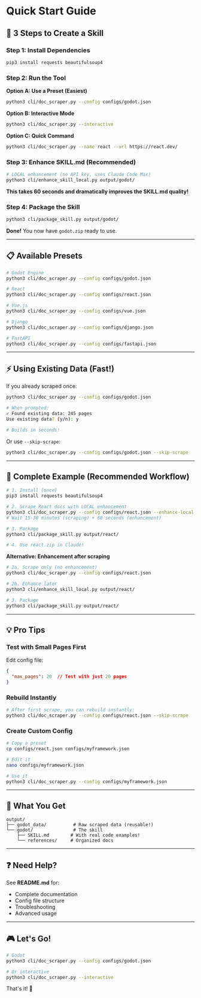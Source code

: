 # Quick Start Guide

## 🚀 3 Steps to Create a Skill

### Step 1: Install Dependencies

```bash
pip3 install requests beautifulsoup4
```

### Step 2: Run the Tool

**Option A: Use a Preset (Easiest)**
```bash
python3 cli/doc_scraper.py --config configs/godot.json
```

**Option B: Interactive Mode**
```bash
python3 cli/doc_scraper.py --interactive
```

**Option C: Quick Command**
```bash
python3 cli/doc_scraper.py --name react --url https://react.dev/
```

### Step 3: Enhance SKILL.md (Recommended)

```bash
# LOCAL enhancement (no API key, uses Claude Code Max)
python3 cli/enhance_skill_local.py output/godot/
```

**This takes 60 seconds and dramatically improves the SKILL.md quality!**

### Step 4: Package the Skill

```bash
python3 cli/package_skill.py output/godot/
```

**Done!** You now have `godot.zip` ready to use.

---

## 📋 Available Presets

```bash
# Godot Engine
python3 cli/doc_scraper.py --config configs/godot.json

# React
python3 cli/doc_scraper.py --config configs/react.json

# Vue.js
python3 cli/doc_scraper.py --config configs/vue.json

# Django
python3 cli/doc_scraper.py --config configs/django.json

# FastAPI
python3 cli/doc_scraper.py --config configs/fastapi.json
```

---

## ⚡ Using Existing Data (Fast!)

If you already scraped once:

```bash
python3 cli/doc_scraper.py --config configs/godot.json

# When prompted:
✓ Found existing data: 245 pages
Use existing data? (y/n): y

# Builds in seconds!
```

Or use `--skip-scrape`:
```bash
python3 cli/doc_scraper.py --config configs/godot.json --skip-scrape
```

---

## 🎯 Complete Example (Recommended Workflow)

```bash
# 1. Install (once)
pip3 install requests beautifulsoup4

# 2. Scrape React docs with LOCAL enhancement
python3 cli/doc_scraper.py --config configs/react.json --enhance-local
# Wait 15-30 minutes (scraping) + 60 seconds (enhancement)

# 3. Package
python3 cli/package_skill.py output/react/

# 4. Use react.zip in Claude!
```

**Alternative: Enhancement after scraping**
```bash
# 2a. Scrape only (no enhancement)
python3 cli/doc_scraper.py --config configs/react.json

# 2b. Enhance later
python3 cli/enhance_skill_local.py output/react/

# 3. Package
python3 cli/package_skill.py output/react/
```

---

## 💡 Pro Tips

### Test with Small Pages First
Edit config file:
```json
{
  "max_pages": 20  // Test with just 20 pages
}
```

### Rebuild Instantly
```bash
# After first scrape, you can rebuild instantly:
python3 cli/doc_scraper.py --config configs/react.json --skip-scrape
```

### Create Custom Config
```bash
# Copy a preset
cp configs/react.json configs/myframework.json

# Edit it
nano configs/myframework.json

# Use it
python3 cli/doc_scraper.py --config configs/myframework.json
```

---

## 📁 What You Get

```
output/
├── godot_data/          # Raw scraped data (reusable!)
└── godot/               # The skill
    ├── SKILL.md        # With real code examples!
    └── references/     # Organized docs
```

---

## ❓ Need Help?

See **README.md** for:
- Complete documentation
- Config file structure
- Troubleshooting
- Advanced usage

---

## 🎮 Let's Go!

```bash
# Godot
python3 cli/doc_scraper.py --config configs/godot.json

# Or interactive
python3 cli/doc_scraper.py --interactive
```

That's it! 🚀

